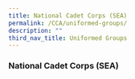```yaml
---
title: National Cadet Corps (SEA)
permalink: /CCA/uniformed-groups/
description: ""
third_nav_title: Uniformed Groups
---
```

### **National Cadet Corps (SEA)**


